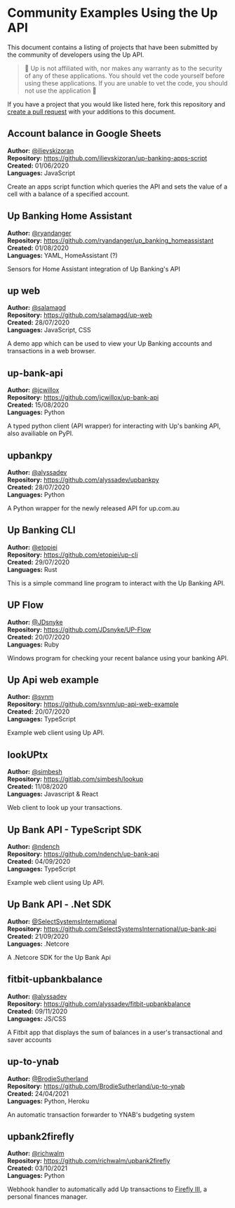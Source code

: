 # Community Examples Using the Up API

This document contains a listing of projects that have been submitted by
the community of developers using the Up API.

> 🚨 Up is not affiliated with, nor makes any warranty as to the security of
> any of these applications. You should vet the code yourself before using
> these applications. If you are unable to vet the code, you should not use the
> application 🚨

If you have a project that you would like listed here, fork this repository and
[create a pull request](https://github.com/up-banking/api/pulls) with your
additions to this document.

## Account balance in Google Sheets

**Author:** [@ilievskizoran](https://github.com/ilievskizoran) \
**Repository:** https://github.com/ilievskizoran/up-banking-apps-script \
**Created:** 01/06/2020 \
**Languages:** JavaScript

Create an apps script function which queries the API and sets the value of a
cell with a balance of a specified account.

## Up Banking Home Assistant

**Author:** [@ryandanger](https://github.com/ryandanger) \
**Repository:** https://github.com/ryandanger/up_banking_homeassistant \
**Created:** 01/08/2020 \
**Languages:** YAML, HomeAssistant (?)

Sensors for Home Assistant integration of Up Banking's API

## up web

**Author:** [@salamagd](https://github.com/salamagd) \
**Repository:** https://github.com/salamagd/up-web \
**Created:** 28/07/2020 \
**Languages:** JavaScript, CSS

A demo app which can be used to view your Up Banking accounts and transactions
in a web browser.

## up-bank-api

**Author:** [@jcwillox](https://github.com/jcwillox) \
**Repository:** https://github.com/jcwillox/up-bank-api \
**Created:** 15/08/2020 \
**Languages:** Python

A typed python client (API wrapper) for interacting with Up's banking API, also availiable on PyPI.

## upbankpy

**Author:** [@alyssadev](https://github.com/alyssadev) \
**Repository:** https://github.com/alyssadev/upbankpy \
**Created:** 28/07/2020 \
**Languages:** Python

A Python wrapper for the newly released API for up.com.au

## Up Banking CLI

**Author:** [@etopiei](https://github.com/etopiei)\
**Repository:** https://github.com/etopiei/up-cli \
**Created:** 29/07/2020\
**Languages:** Rust

This is a simple command line program to interact with the Up Banking API.

## UP Flow

**Author:** [@JDsnyke](https://github.com/JDsnyke)\
**Repository:** https://github.com/JDsnyke/UP-Flow \
**Created:** 20/07/2020\
**Languages:** Ruby

Windows program for checking your recent balance using your banking API.


## Up Api web example

**Author:** [@svnm](https://github.com/svnm)\
**Repository:** https://github.com/svnm/up-api-web-example \
**Created:** 20/07/2020\
**Languages:** TypeScript

Example web client using Up API.


## lookUPtx

**Author:** [@simbesh](https://gitlab.com/simbesh)\
**Repository:** https://gitlab.com/simbesh/lookup \
**Created:** 11/08/2020\
**Languages:** Javascript & React

Web client to look up your transactions.


## Up Bank API - TypeScript SDK

**Author:** [@ndench](https://github.com/ndench)\
**Repository:** https://github.com/ndench/up-bank-api \
**Created:** 04/09/2020\
**Languages:** TypeScript

Example web client using Up API.


## Up Bank API - .Net SDK

**Author:** [@SelectSystemsInternational](https://github.com/SelectSystemsInternational)\
**Repository:** https://github.com/SelectSystemsInternational/up-bank-api \
**Created:** 21/09/2020\
**Languages:** .Netcore 

A .Netcore SDK for the Up Bank Api

## fitbit-upbankbalance

**Author:** [@alyssadev](https://github.com/alyssadev) \
**Repository:** https://github.com/alyssadev/fitbit-upbankbalance \
**Created:** 09/11/2020 \
**Languages:** JS/CSS

A Fitbit app that displays the sum of balances in a user's transactional and saver accounts

## up-to-ynab

**Author:** [@BrodieSutherland](https://github.com/BrodieSutherland) \
**Repository:** https://github.com/BrodieSutherland/up-to-ynab \
**Created:** 24/04/2021 \
**Languages:** Python, Heroku

An automatic transaction forwarder to YNAB's budgeting system

## upbank2firefly

**Author:** [@richwalm](https://github.com/richwalm) \
**Repository:** https://github.com/richwalm/upbank2firefly \
**Created:** 03/10/2021 \
**Languages:** Python

Webhook handler to automatically add Up transactions to [Firefly III](https://github.com/firefly-iii/firefly-iii), a personal finances manager.
